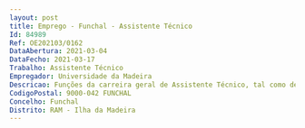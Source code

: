 ```yaml
--- 
layout: post
title: Emprego - Funchal - Assistente Técnico
Id: 84989
Ref: OE202103/0162
DataAbertura: 2021-03-04
DataFecho: 2021-03-17
Trabalho: Assistente Técnico
Empregador: Universidade da Madeira
Descricao: Funções da carreira geral de Assistente Técnico, tal como descritas no anexo a que se refere o n.º 2 do artigo 88.º da LTFP
CodigoPostal: 9000-042 FUNCHAL
Concelho: Funchal
Distrito: RAM - Ilha da Madeira
--- 
```

